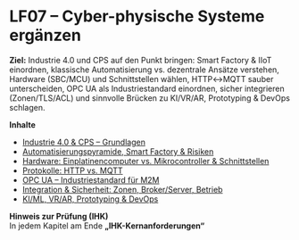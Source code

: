 # LF07 – Cyber-physische Systeme ergänzen

**Ziel:** Industrie 4.0 und CPS auf den Punkt bringen: Smart Factory & IIoT einordnen, klassische Automatisierung vs. dezentrale Ansätze verstehen, Hardware (SBC/MCU) und Schnittstellen wählen, HTTP↔MQTT sauber unterscheiden, OPC UA als Industriestandard einordnen, sicher integrieren (Zonen/TLS/ACL) und sinnvolle Brücken zu KI/VR/AR, Prototyping & DevOps schlagen.

**Inhalte**  
- [Industrie 4.0 & CPS – Grundlagen](./01-industrie4-cps-grundlagen.md)  
- [Automatisierungspyramide, Smart Factory & Risiken](./02-automation-pyramide-smart-factory-risiken.md)  
- [Hardware: Einplatinencomputer vs. Mikrocontroller & Schnittstellen](./03-hardware-sbc-vs-mcu-schnittstellen.md)  
- [Protokolle: HTTP vs. MQTT](./04-protokolle-http-mqtt.md)  
- [OPC UA – Industriestandard für M2M](./05-opc-ua-industrie.md)  
- [Integration & Sicherheit: Zonen, Broker/Server, Betrieb](./06-integration-sicherheit-zonen.md)  
- [KI/ML, VR/AR, Prototyping & DevOps](./07-ki-ml-vr-ar-prototyping-devops.md)


**Hinweis zur Prüfung (IHK)**  
In jedem Kapitel am Ende **„IHK-Kernanforderungen“**
